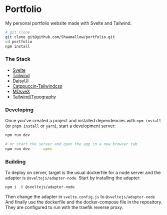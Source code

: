 # Portfolio

My personal portfolio website made with Svelte and Tailwind.

```bash
# git clone
git clone git@github.com/Shaamallow/portfolio.git
cd portfolio
npm install
```

### The Stack

- [Svelte](https://svelte.dev/)
- [Tailwind](https://tailwindcss.com/)
- [DaisyUI](https://daisyui.com/)
- [Catppuccin-Tailwindcss](https://github.com/catppuccin/tailwindcss)
- [MDsveX](https://github.com/pngwn/MDsveX)
- [Tailwind/Typography](https://tailwindcss.com/docs/typography-plugin)

### Developing

Once you've created a project and installed dependencies with `npm install` (or `pnpm install` or `yarn`), start a development server:

```bash
npm run dev

# or start the server and open the app in a new browser tab
npm run dev -- --open
```

### Building

To deploy on server, target is the usual dockerfile for a node server and the adapter is `@sveltejs/adapter-node`.
Start by installing the adapter:

```bash
npm i -D @sveltejs/adapter-node
```

Then change the adapter in `svelte.config.js` to `@sveltejs/adapter-node`
And finally use the dockerfile and the docker-compose file in the repository.
They are configured to run with the traefik reverse proxy.
